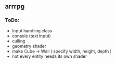 ## arrrpg

### ToDo:
- Input handling class
- console (text input)
- culling
- geometry shader
- make Cube -> Wall ( specify width, height, depth )
- not every entity needs its own shader

